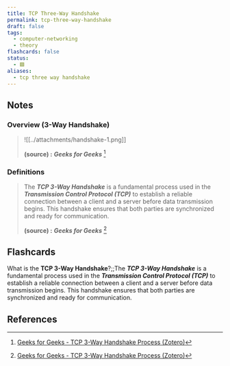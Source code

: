 ```yaml
---
title: TCP Three-Way Handshake
permalink: tcp-three-way-handshake
draft: false
tags:
  - computer-networking
  - theory
flashcards: false
status:
  - 🟩
aliases:
  - tcp three way handshake
---
```


## Notes

### Overview (3-Way Handshake)
> ![[../attachments/handshake-1.png]]
> 
> **(source) :** ***Geeks for Geeks*** [^1]


### Definitions
> The ***TCP 3-Way Handshake*** is a fundamental process used in the ***Transmission Control Protocol (TCP)*** to establish a reliable connection between a client and a server before data transmission begins. This handshake ensures that both parties are synchronized and ready for communication.
> 
> **(source) :** ***Geeks for Geeks*** [^1]

## Flashcards
What is the **TCP 3-Way Handshake**?;;The ***TCP 3-Way Handshake*** is a fundamental process used in the ***Transmission Control Protocol (TCP)*** to establish a reliable connection between a client and a server before data transmission begins. This handshake ensures that both parties are synchronized and ready for communication.

## References

[^1]: [Geeks for Geeks - TCP 3-Way Handshake Process (Zotero)](http://zotero.org/groups/5737020/items/U9LN2WIC)